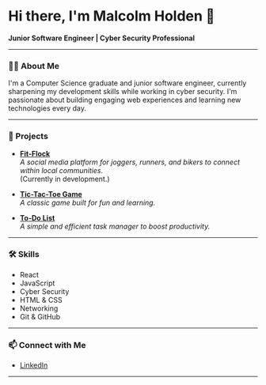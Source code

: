 # Hi there, I'm Malcolm Holden 👋

**Junior Software Engineer | Cyber Security Professional**

---

### 👨‍💻 About Me

I'm a Computer Science graduate and junior software engineer, currently sharpening my development skills while working in cyber security. I'm passionate about building engaging web experiences and learning new technologies every day.

---

### 🚀 Projects

- **[Fit-Flock](#)**  
  _A social media platform for joggers, runners, and bikers to connect within local communities._  
  (Currently in development.)

- **[Tic-Tac-Toe Game](https://github.com/malcholden/tic-tac-toe-game)**  
  _A classic game built for fun and learning._

- **[To-Do List](https://github.com/malcholden/todo-revamped)**  
  _A simple and efficient task manager to boost productivity._

---

### 🛠️ Skills

- React
- JavaScript
- Cyber Security
- HTML & CSS
- Networking
- Git & GitHub

---

### 📫 Connect with Me

- [LinkedIn](https://linkedin.com/malcolm-holden/)

---
